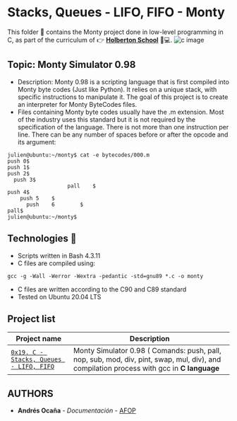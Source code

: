 # Stacks, Queues - LIFO, FIFO - Monty

This folder :file_folder: contains the Monty project done in low-level programming in C, as part of the curriculum of :point_right: **[Holberton School](https://www.holbertonschool.com/)** :blue_book::computer:.
![c image](https://setscholars.net/wp-content/uploads/2020/07/C-Programming.jpg)

## Topic: Monty Simulator 0.98
* Description: Monty 0.98 is a scripting language that is first compiled into Monty byte codes (Just like Python). It relies on a unique stack, with specific instructions to manipulate it. The goal of this project is to create an interpreter for Monty ByteCodes files.
* Files containing Monty byte codes usually have the .m extension. Most of the industry uses this standard but it is not required by the specification of the language. There is not more than one instruction per line. There can be any number of spaces before or after the opcode and its argument:
```
julien@ubuntu:~/monty$ cat -e bytecodes/000.m
push 0$
push 1$
push 2$
  push 3$
                   pall    $
push 4$
    push 5    $
      push    6        $
pall$
julien@ubuntu:~/monty$
```
## Technologies :hammer:
* Scripts written in Bash 4.3.11
* C files are compiled using:
```
gcc -g -Wall -Werror -Wextra -pedantic -std=gnu89 *.c -o monty
```
* C files are written according to the C90 and C89 standard
* Tested on Ubuntu 20.04 LTS

## Project list
| Project name | Description |
| ------------ | ----------- |
| [`0x19. C - Stacks, Queues - LIFO, FIFO`](https://github.com/AFOP/monty) | Monty Simulator 0.98 ( Comands: push, pall, nop, sub, mod, div, pint, swap, mul, div), and compilation process with gcc in **C language** | ©

## AUTHORS
* **Andrés Ocaña** - *Documentación* - [AFOP](https://github.com/afop)  